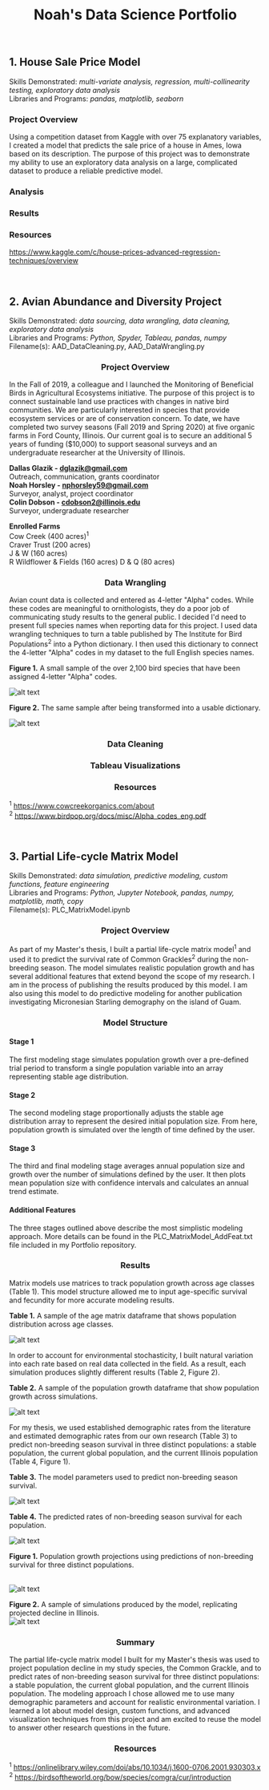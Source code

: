 # <div align="center">Noah's Data Science Portfolio</div>

<br>

## 1. House Sale Price Model
Skills Demonstrated: *multi-variate analysis, regression, multi-collinearity testing, exploratory data analysis*<br />
Libraries and Programs: *pandas, matplotlib, seaborn*

### Project Overview
Using a competition dataset from Kaggle with over 75 explanatory variables, I created a model that predicts the sale price of a house in Ames, Iowa based on its description. The purpose of this project was to demonstrate my ability to use an exploratory data analysis on a large, complicated dataset to produce a reliable predictive model.

### Analysis

### Results

### Resources
https://www.kaggle.com/c/house-prices-advanced-regression-techniques/overview

<br>

## 2. Avian Abundance and Diversity Project
Skills Demonstrated: *data sourcing, data wrangling, data cleaning, exploratory data analysis*<br />
Libraries and Programs: *Python, Spyder, Tableau, pandas, numpy*<br />
Filename(s): AAD_DataCleaning.py, AAD_DataWrangling.py

### <div align="center">Project Overview</div>
In the Fall of 2019, a colleague and I launched the Monitoring of Beneficial Birds in Agricultural Ecosystems initiative. The purpose of this project is to connect sustainable land use practices with changes in native bird communities. We are particularly interested in species that provide ecosystem services or are of conservation concern. To date, we have completed two survey seasons (Fall 2019 and Spring 2020) at five organic farms in Ford County, Illinois. Our current goal is to secure an additional 5 years of funding ($10,000) to support seasonal surveys and an undergraduate researcher at the University of Illinois.

**Dallas Glazik - dglazik@gmail.com**<br />
Outreach, communication, grants coordinator<br />
**Noah Horsley - nphorsley59@gmail.com**<br />
Surveyor, analyst, project coordinator<br />
**Colin Dobson - cdobson2@illinois.edu**<br />
Surveyor, undergraduate researcher<br />

**Enrolled Farms**<br />
Cow Creek (400 acres)<sup>1</sup><br />
Craver Trust (200 acres)<br />
J & W (160 acres)<br />
R Wildflower & Fields (160 acres)
D & Q (80 acres)<br />

### <div align="center">Data Wrangling</div>

Avian count data is collected and entered as 4-letter "Alpha" codes. While these codes are meaningful to ornithologists, they do a poor job of communicating study results to the general public. I decided I'd need to present full species names when reporting data for this project. I used data wrangling techniques to turn a table published by The Institute for Bird Populations<sup>2</sup> into a Python dictionary. I then used this dictionary to connect the 4-letter "Alpha" codes in my dataset to the full English species names.<br />

**Figure 1.** A small sample of the over 2,100 bird species that have been assigned 4-letter "Alpha" codes.<br />

![alt text](https://github.com/nphorsley59/Portfolio/blob/master/AAD_Figures/Bird_Codes_Table1.png "Alpha Codes to English Names Table")<br />

**Figure 2.** The same sample after being transformed into a usable dictionary.<br />

![alt text](https://github.com/nphorsley59/Portfolio/blob/master/AAD_Figures/Bird_Codes_Table2.png "Alpha Codes to English Names Dictionary")<br />

### <div align="center">Data Cleaning</div>

### <div align="center">Tableau Visualizations</div>

### <div align="center">Resources</div>
<sup>1</sup> https://www.cowcreekorganics.com/about<br />
<sup>2</sup> https://www.birdpop.org/docs/misc/Alpha_codes_eng.pdf<br />


<br>

## 3. Partial Life-cycle Matrix Model
Skills Demonstrated: *data simulation, predictive modeling, custom functions, feature engineering*<br />
Libraries and Programs: *Python, Jupyter Notebook, pandas, numpy, matplotlib, math, copy*<br />
Filename(s): PLC_MatrixModel.ipynb

### <div align="center">Project Overview</div>
As part of my Master's thesis, I built a partial life-cycle matrix model<sup>1</sup> and used it to predict the survival rate of Common Grackles<sup>2</sup> during the non-breeding season. The model simulates realistic population growth and has several additional features that extend beyond the scope of my research. I am in the process of publishing the results produced by this model. I am also using this model to do predictive modeling for another publication investigating Micronesian Starling demography on the island of Guam.

### <div align="center">Model Structure</div>

#### Stage 1
The first modeling stage simulates population growth over a pre-defined trial period to transform a single population variable into an array representing stable age distribution. 

#### Stage 2
The second modeling stage proportionally adjusts the stable age distribution array to represent the desired initial population size. From here, population growth is simulated over the length of time defined by the user.

#### Stage 3
The third and final modeling stage averages annual population size and growth over the number of simulations defined by the user. It then plots mean population size with confidence intervals and calculates an annual trend estimate.

#### Additional Features
The three stages outlined above describe the most simplistic modeling approach. More details can be found in the PLC_MatrixModel_AddFeat.txt file included in my Portfolio repository.

### <div align="center">Results</div>

Matrix models use matrices to track population growth across age classes (Table 1). This model structure allowed me to input age-specific survival and fecundity for more accurate modeling results. 

**Table 1.** A sample of the age matrix dataframe that shows population distribution across age classes.<br />

![alt text](https://github.com/nphorsley59/Portfolio/blob/master/PLC_MatrixModel_Figures/Pop_Matrix_Table1.png "Age Matrix")<br />

In order to account for environmental stochasticity, I built natural variation into each rate based on real data collected in the field. As a result, each simulation produces slightly different results (Table 2, Figure 2). 

**Table 2.** A sample of the population growth dataframe that show population growth across simulations.<br />

![alt text](https://github.com/nphorsley59/Portfolio/blob/master/PLC_MatrixModel_Figures/Pop_Growth_Table1.png "Population Growth")<br />

For my thesis, we used established demographic rates from the literature and estimated demographic rates from our own research (Table 3) to predict non-breeding season survival in three distinct populations: a stable population, the current global population, and the current Illinois population (Table 4, Figure 1). 

**Table 3.** The model parameters used to predict non-breeding season survival.<br />

![alt text](https://github.com/nphorsley59/Portfolio/blob/master/PLC_MatrixModel_Figures/Model_Parameters_Table1.png "Model Parameters")<br />

**Table 4.** The predicted rates of non-breeding season survival for each population.<br />

![alt text](https://github.com/nphorsley59/Portfolio/blob/master/PLC_MatrixModel_Figures/NBS_Survival_Predictions_Table1.png "Model Predictions")<br />

**Figure 1.** Population growth projections using predictions of non-breeding survival for three distinct populations.<br />
&nbsp;  

![alt text](https://github.com/nphorsley59/Portfolio/blob/master/PLC_MatrixModel_Figures/Proj_Pop_Growth_Figure1.png "Predicted Population Growth")<br />

**Figure 2.** A sample of simulations produced by the model, replicating projected decline in Illinois.<br />
![alt text](https://github.com/nphorsley59/Portfolio/blob/master/PLC_MatrixModel_Figures/livesim_plot_24sims.gif "Simulation Animation")
### <div align="center">Summary</div>

The partial life-cycle matrix model I built for my Master's thesis was used to project population decline in my study species, the Common Grackle, and to predict rates of non-breeding season survival for three distinct populations: a stable population, the current global population, and the current Illinois population. The modeling approach I chose allowed me to use many demographic parameters and account for realistic environmental variation. I learned a lot about model design, custom functions, and advanced visualization techniques from this project and am excited to reuse the model to answer other research questions in the future.

### <div align="center">Resources</div>
<sup>1</sup> https://onlinelibrary.wiley.com/doi/abs/10.1034/j.1600-0706.2001.930303.x<br />
<sup>2</sup> https://birdsoftheworld.org/bow/species/comgra/cur/introduction<br />
